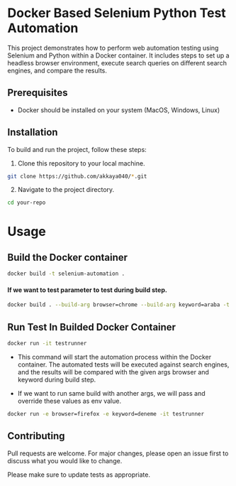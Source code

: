 # Docker Based Selenium Python Test Automation

This project demonstrates how to perform web automation testing using Selenium and Python within a Docker container. It includes steps to set up a headless browser environment, execute search queries on different search engines, and compare the results.

## Prerequisites

* Docker should be installed on your system (MacOS, Windows, Linux)

## Installation

To build and run the project, follow these steps:

1. Clone this repository to your local machine.

```bash
git clone https://github.com/akkaya040/*.git
```

2. Navigate to the project directory.
```bash
cd your-repo
```

# Usage

## Build the Docker container
```bash
docker build -t selenium-automation .
```
#### If we want to test parameter to test during build step.

```bash
docker build . --build-arg browser=chrome --build-arg keyword=araba -t testrunner
```
## Run Test In Builded Docker Container
```bash
docker run -it testrunner
```
* This command will start the automation process within the Docker container. The automated tests will be executed against search engines, and the results will be compared with the given args browser and keyword during build step.

* If we want to run same build with another args, we will pass and override these values as env value.

```bash
docker run -e browser=firefox -e keyword=deneme -it testrunner
```

## Contributing

Pull requests are welcome. For major changes, please open an issue first to discuss what you would like to change.

Please make sure to update tests as appropriate.



